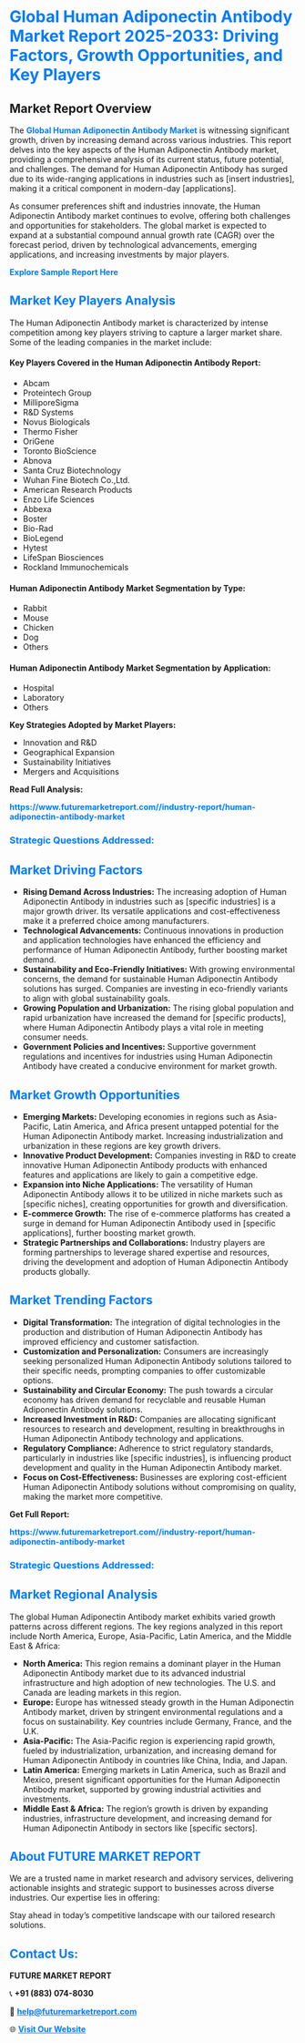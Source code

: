 <h1 style="color: #007BFF;">Global Human Adiponectin Antibody Market Report 2025-2033: Driving Factors, Growth Opportunities, and Key Players</h1>

<section id="overview">
<h2>Market Report Overview</h2>
<p>The <a href="https://www.futuremarketreport.com//industry-report/human-adiponectin-antibody-market" style="color: #007BFF; text-decoration: none;"><strong>Global Human Adiponectin Antibody Market</strong></a> is witnessing significant growth, driven by increasing demand across various industries. This report delves into the key aspects of the Human Adiponectin Antibody market, providing a comprehensive analysis of its current status, future potential, and challenges. The demand for Human Adiponectin Antibody has surged due to its wide-ranging applications in industries such as [insert industries], making it a critical component in modern-day [applications].</p>
<p>As consumer preferences shift and industries innovate, the Human Adiponectin Antibody market continues to evolve, offering both challenges and opportunities for stakeholders. The global market is expected to expand at a substantial compound annual growth rate (CAGR) over the forecast period, driven by technological advancements, emerging applications, and increasing investments by major players.</p>
</section>

<section id="overview">
<p><a href="https://www.futuremarketreport.com//request-sample/reportId=79388" style="color: #007BFF; text-decoration: none;"><strong>Explore Sample Report Here</strong></a></p>
</section>

<section id="key-players">
<h2 style="color: #007BFF;">Market Key Players Analysis</h2>
<p>The Human Adiponectin Antibody market is characterized by intense competition among key players striving to capture a larger market share. Some of the leading companies in the market include:</p>
<h4>Key Players Covered in the Human Adiponectin Antibody Report:</h4>
<ul><li>Abcam</li><li>Proteintech Group</li><li>MilliporeSigma</li><li>R&amp;D Systems</li><li>Novus Biologicals</li><li>Thermo Fisher</li><li>OriGene</li><li>Toronto BioScience</li><li>Abnova</li><li>Santa Cruz Biotechnology</li><li>Wuhan Fine Biotech Co.,Ltd.</li><li>American Research Products</li><li>Enzo Life Sciences</li><li>Abbexa</li><li>Boster</li><li>Bio-Rad</li><li>BioLegend</li><li>Hytest</li><li>LifeSpan Biosciences</li><li>Rockland Immunochemicals</li></ul>
<h4>Human Adiponectin Antibody Market Segmentation by Type:</h4>
<ul><li>Rabbit</li><li>Mouse</li><li>Chicken</li><li>Dog</li><li>Others</li></ul>

<h4>Human Adiponectin Antibody Market Segmentation by Application:</h4>
<ul><li>Hospital</li><li>Laboratory</li><li>Others</li></ul>
<p><strong>Key Strategies Adopted by Market Players:</strong></p>
<ul>
<li>Innovation and R&D</li>
<li>Geographical Expansion</li>
<li>Sustainability Initiatives</li>
<li>Mergers and Acquisitions</li>
</ul>
</section>

<section>
<p><strong>Read Full Analysis: </strong></p><a href="https://www.futuremarketreport.com//industry-report/human-adiponectin-antibody-market" style="color: #007BFF; text-decoration: none;"><strong>https://www.futuremarketreport.com//industry-report/human-adiponectin-antibody-market</strong></a>
<h3 style="color: #007BFF;">Strategic Questions Addressed:</h3>
</section>

<section id="driving-factors">
<h2 style="color: #007BFF;">Market Driving Factors</h2>
<ul>
<li><strong>Rising Demand Across Industries:</strong> The increasing adoption of Human Adiponectin Antibody in industries such as [specific industries] is a major growth driver. Its versatile applications and cost-effectiveness make it a preferred choice among manufacturers.</li>
<li><strong>Technological Advancements:</strong> Continuous innovations in production and application technologies have enhanced the efficiency and performance of Human Adiponectin Antibody, further boosting market demand.</li>
<li><strong>Sustainability and Eco-Friendly Initiatives:</strong> With growing environmental concerns, the demand for sustainable Human Adiponectin Antibody solutions has surged. Companies are investing in eco-friendly variants to align with global sustainability goals.</li>
<li><strong>Growing Population and Urbanization:</strong> The rising global population and rapid urbanization have increased the demand for [specific products], where Human Adiponectin Antibody plays a vital role in meeting consumer needs.</li>
<li><strong>Government Policies and Incentives:</strong> Supportive government regulations and incentives for industries using Human Adiponectin Antibody have created a conducive environment for market growth.</li>
</ul>
</section>

<section id="growth-opportunities">
<h2 style="color: #007BFF;">Market Growth Opportunities</h2>
<ul>
<li><strong>Emerging Markets:</strong> Developing economies in regions such as Asia-Pacific, Latin America, and Africa present untapped potential for the Human Adiponectin Antibody market. Increasing industrialization and urbanization in these regions are key growth drivers.</li>
<li><strong>Innovative Product Development:</strong> Companies investing in R&D to create innovative Human Adiponectin Antibody products with enhanced features and applications are likely to gain a competitive edge.</li>
<li><strong>Expansion into Niche Applications:</strong> The versatility of Human Adiponectin Antibody allows it to be utilized in niche markets such as [specific niches], creating opportunities for growth and diversification.</li>
<li><strong>E-commerce Growth:</strong> The rise of e-commerce platforms has created a surge in demand for Human Adiponectin Antibody used in [specific applications], further boosting market growth.</li>
<li><strong>Strategic Partnerships and Collaborations:</strong> Industry players are forming partnerships to leverage shared expertise and resources, driving the development and adoption of Human Adiponectin Antibody products globally.</li>
</ul>
</section>

<section id="trending-factors">
<h2 style="color: #007BFF;">Market Trending Factors</h2>
<ul>
<li><strong>Digital Transformation:</strong> The integration of digital technologies in the production and distribution of Human Adiponectin Antibody has improved efficiency and customer satisfaction.</li>
<li><strong>Customization and Personalization:</strong> Consumers are increasingly seeking personalized Human Adiponectin Antibody solutions tailored to their specific needs, prompting companies to offer customizable options.</li>
<li><strong>Sustainability and Circular Economy:</strong> The push towards a circular economy has driven demand for recyclable and reusable Human Adiponectin Antibody solutions.</li>
<li><strong>Increased Investment in R&D:</strong> Companies are allocating significant resources to research and development, resulting in breakthroughs in Human Adiponectin Antibody technology and applications.</li>
<li><strong>Regulatory Compliance:</strong> Adherence to strict regulatory standards, particularly in industries like [specific industries], is influencing product development and quality in the Human Adiponectin Antibody market.</li>
<li><strong>Focus on Cost-Effectiveness:</strong> Businesses are exploring cost-efficient Human Adiponectin Antibody solutions without compromising on quality, making the market more competitive.</li>
</ul>
</section>

<section>
<p><strong>Get Full Report: </strong></p><a href="https://www.futuremarketreport.com//industry-report/human-adiponectin-antibody-market" style="color: #007BFF; text-decoration: none;"><strong>https://www.futuremarketreport.com//industry-report/human-adiponectin-antibody-market</strong></a>
<h3 style="color: #007BFF;">Strategic Questions Addressed:</h3>
</section>


<section id="regional-analysis">
<h2 style="color: #007BFF;">Market Regional Analysis</h2>
<p>The global Human Adiponectin Antibody market exhibits varied growth patterns across different regions. The key regions analyzed in this report include North America, Europe, Asia-Pacific, Latin America, and the Middle East & Africa:</p>
<ul>
<li><strong>North America:</strong> This region remains a dominant player in the Human Adiponectin Antibody market due to its advanced industrial infrastructure and high adoption of new technologies. The U.S. and Canada are leading markets in this region.</li>
<li><strong>Europe:</strong> Europe has witnessed steady growth in the Human Adiponectin Antibody market, driven by stringent environmental regulations and a focus on sustainability. Key countries include Germany, France, and the U.K.</li>
<li><strong>Asia-Pacific:</strong> The Asia-Pacific region is experiencing rapid growth, fueled by industrialization, urbanization, and increasing demand for Human Adiponectin Antibody in countries like China, India, and Japan.</li>
<li><strong>Latin America:</strong> Emerging markets in Latin America, such as Brazil and Mexico, present significant opportunities for the Human Adiponectin Antibody market, supported by growing industrial activities and investments.</li>
<li><strong>Middle East & Africa:</strong> The region’s growth is driven by expanding industries, infrastructure development, and increasing demand for Human Adiponectin Antibody in sectors like [specific sectors].</li>
</ul>
</section>

<footer>
<h2 style="color: #007BFF;">About FUTURE MARKET REPORT</h2>
<p>We are a trusted name in market research and advisory services, delivering actionable insights and strategic support to businesses across diverse industries. Our expertise lies in offering:</p>

<p>Stay ahead in today’s competitive landscape with our tailored research solutions.</p>

<h2 style="color: #007BFF;">Contact Us:</h2>
<p><strong>FUTURE MARKET REPORT</strong></p>
<p>📞 <strong>+91 (883) 074-8030</strong></p>
<p>📧 <strong><a href="mailto:help@futuremarketreport.com" style="color: #007BFF;">help@futuremarketreport.com</a></strong></p>
<p>🌐 <strong><a href="https://www.futuremarketreport.com/" style="color: #007BFF;">Visit Our Website</a></strong></p>
</footer>